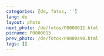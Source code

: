 ```yaml
---
categories: [de, fotos, '']
lang: de
layout: photo
next_photo: /de/fotos/P0000012.html
picname: P0000013
prev_photo: /de/fotos/P0000490.html
tags: []
---
```

